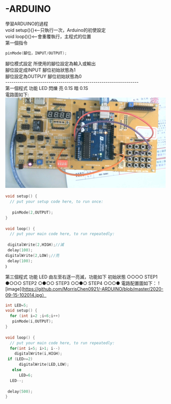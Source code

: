 # -ARDUINO
學習ARDUINO的過程</br>
void setup(){}<--只執行一次，Arduino的初使設定</br>
void loop(){}<--會重覆執行，主程式的位置</br>
第一個指令 </br>
```c++
pinMode(腳位，INPUT/OUTPUT);
```
腳位模式設定 所使用的腳位設定為輸入或輸出</br>
腳位設定成INPUT 腳位初始狀態為1</br>
腳位設定為OUTPUY 腳位初始狀態為0</br>
-----------------------------------------------------------------</br>
第一個程式 功能 LED 閃爍 亮 0.1S 暗 0.1S</br>
電路圖如下:</br>
![image](https://github.com/MorrisChen0921/-ARDUINO/blob/master/2020-09-01-141715.jpg)</br>

```c++
void setup() {
  // put your setup code here, to run once:

   pinMode(2,OUTPUT);
}

void loop() {
  // put your main code here, to run repeatedly:

 digitalWrite(2,HIGH);//滅
 delay(100);
digitalWrite(2,LOW);//亮
 delay(100);
｝
```
第三個程式 功能 LED 由左至右逐一亮滅，功能如下
初始狀態  ○○○○
STEP1    ●○○○
STEP2    ○●○○
STEP3    ○○●○
STEP4    ○○○●
電路配置圖如下：
![image](https://github.com/MorrisChen0921/-ARDUINO/blob/master/2020-09-15-102014.jpg）

```c++
int LED=5;
void setup() {
  for (int i=2 ;i<6;i++)
   pinMode(i,OUTPUT);
}

void loop() {
  // put your main code here, to run repeatedly:
  for(int i=5; i>1; i--)
    digitalWrite(i,HIGH);
 if (LED>=2)
      digitalWrite(LED,LOW);
   else
      LED=6;   
  LED--;      

 delay(500);
}
```
